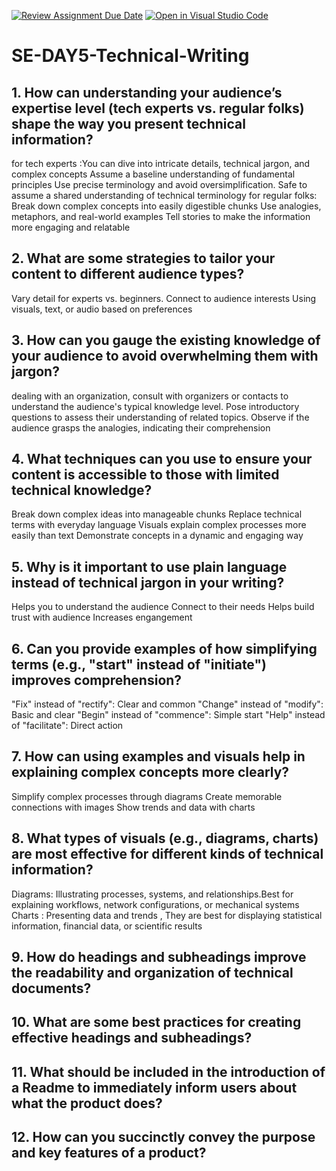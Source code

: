 [![Review Assignment Due Date](https://classroom.github.com/assets/deadline-readme-button-22041afd0340ce965d47ae6ef1cefeee28c7c493a6346c4f15d667ab976d596c.svg)](https://classroom.github.com/a/zsAR-pyY)
[![Open in Visual Studio Code](https://classroom.github.com/assets/open-in-vscode-2e0aaae1b6195c2367325f4f02e2d04e9abb55f0b24a779b69b11b9e10269abc.svg)](https://classroom.github.com/online_ide?assignment_repo_id=18539387&assignment_repo_type=AssignmentRepo)
# SE-DAY5-Technical-Writing
## 1. How can understanding your audience’s expertise level (tech experts vs. regular folks) shape the way you present technical information?
for tech experts :You can dive into intricate details, technical jargon, and complex concepts
        Assume a baseline understanding of fundamental principles
        Use precise terminology and avoid oversimplification.
        Safe to assume a shared understanding of technical terminology
for regular folks: Break down complex concepts into easily digestible chunks
      Use analogies, metaphors, and real-world examples
      Tell stories to make the information more engaging and relatable
## 2. What are some strategies to tailor your content to different audience types?
 Vary detail for experts vs. beginners.
 Connect to audience interests
 Using visuals, text, or audio based on preferences
## 3. How can you gauge the existing knowledge of your audience to avoid overwhelming them with jargon?
dealing with an organization, consult with organizers or contacts to understand the audience's typical knowledge level.
Pose introductory questions to assess their understanding of related topics.
Observe if the audience grasps the analogies, indicating their comprehension
## 4. What techniques can you use to ensure your content is accessible to those with limited technical knowledge?
 Break down complex ideas into manageable chunks
 Replace technical terms with everyday language
 Visuals explain complex processes more easily than text
 Demonstrate concepts in a dynamic and engaging way
## 5. Why is it important to use plain language instead of technical jargon in your writing?
Helps you to understand the audience
Connect to their needs 
Helps build trust with audience
Increases engangement

## 6. Can you provide examples of how simplifying terms (e.g., "start" instead of "initiate") improves comprehension?
"Fix" instead of "rectify": Clear and common
"Change" instead of "modify": Basic and clear
"Begin" instead of "commence": Simple start
"Help" instead of "facilitate": Direct action
## 7. How can using examples and visuals help in explaining complex concepts more clearly?
Simplify complex processes through diagrams
Create memorable connections with images
Show trends and data with charts

## 8. What types of visuals (e.g., diagrams, charts) are most effective for different kinds of technical information?
Diagrams: Illustrating processes, systems, and relationships.Best for explaining workflows, network configurations, or mechanical systems
Charts : Presenting data and trends , They are best for displaying statistical information, financial data, or scientific results

## 9. How do headings and subheadings improve the readability and organization of technical documents?


## 10. What are some best practices for creating effective headings and subheadings?
## 11. What should be included in the introduction of a Readme to immediately inform users about what the product does?
## 12. How can you succinctly convey the purpose and key features of a product?
